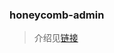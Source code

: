 ### honeycomb-admin
> 介绍见[链接](https://github.com/guanweisong/honeycomb-intro/blob/master/README.md)
